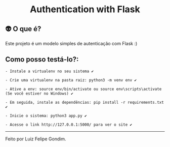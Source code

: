 <h1 align="center">
  Authentication with Flask
</h1>

## :alien: O que é?
Este projeto é um modelo simples de autenticação com Flask :)

## Como posso testá-lo?:

```
- Instale a virtualenv no seu sistema ✔

- Crie uma virtualenv na pasta raiz: python3 -m venv env ✔

- Ative a env: source env/bin/activate ou source env\scripts\activate (Se você estiver no Windows) ✔

- Em seguida, instale as dependências: pip install -r requirements.txt ✔

- Inicie o sistema: python3 app.py ✔

- Acesse o link http://127.0.0.1:5000/ para ver o site ✔

```

---
Feito por Luiz Felipe Gondim.


